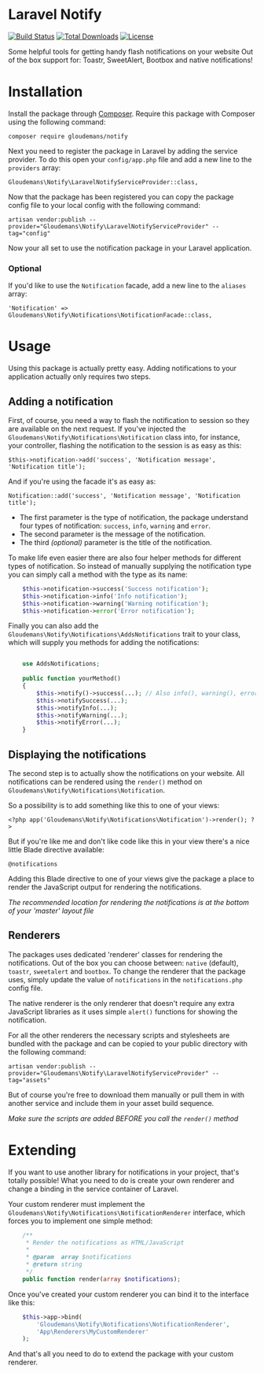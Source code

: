 # Laravel Notify
[![Build Status](https://travis-ci.org/Crinsane/LaravelNotify.svg?branch=master)](https://travis-ci.org/Crinsane/LaravelNotify)
[![Total Downloads](https://poser.pugx.org/gloudemans/notify/downloads)](https://packagist.org/packages/gloudemans/notify)
[![License](https://poser.pugx.org/gloudemans/notify/license)](https://packagist.org/packages/gloudemans/notify)

Some helpful tools for getting handy flash notifications on your website
Out of the box support for: Toastr, SweetAlert, Bootbox and native notifications!

# Installation

Install the package through [Composer](http://getcomposer.org/). Require this package with Composer using the following command:

    composer require gloudemans/notify

Next you need to register the package in Laravel by adding the service provider.
To do this open your `config/app.php` file and add a new line to the `providers` array:

	Gloudemans\Notify\LaravelNotifyServiceProvider::class,
	
Now that the package has been registered you can copy the package config file to your local config with the following command:

    artisan vendor:publish --provider="Gloudemans\Notify\LaravelNotifyServiceProvider" --tag="config"
    
Now your all set to use the notification package in your Laravel application.

### Optional

If you'd like to use the `Notification` facade, add a new line to the `aliases` array:

	'Notification' => Gloudemans\Notify\Notifications\NotificationFacade::class,
	
# Usage
	
Using this package is actually pretty easy. Adding notifications to your application actually only requires two steps.

## Adding a notification
First, of course, you need a way to flash the notification to session so they are available on the next request.
If you've injected the `Gloudemans\Notify\Notifications\Notification` class into, for instance, your controller, flashing 
the notification to the session is as easy as this:

    $this->notification->add('success', 'Notification message', 'Notification title');
    
And if you're using the facade it's as easy as:

    Notification::add('success', 'Notification message', 'Notification title');
    
 - The first parameter is the type of notification, the package understand four types of notification: `success`, `info`, `warning` and `error`.
 - The second parameter is the message of the notification.
 - The third *(optional)* parameter is the title of the notification.

To make life even easier there are also four helper methods for different types of notification. So instead of manually supplying
the notification type you can simply call a method with the type as its name:

```php
    $this->notification->success('Success notification');
    $this->notification->info('Info notification');
    $this->notification->warning('Warning notification');
    $this->notification->error('Error notification');
```

Finally you can also add the `Gloudemans\Notify\Notifications\AddsNotifications` trait to your class, which will supply you methods
for adding the notifications:

```php

    use AddsNotifications;
    
    public function yourMethod()
    {
        $this->notify()->success(...); // Also info(), warning(), error()
        $this->notifySuccess(...);
        $this->notifyInfo(...);
        $this->notifyWarning(...);
        $this->notifyError(...);
    }

```

## Displaying the notifications

The second step is to actually show the notifications on your website.
All notifications can be rendered using the `render()` method on `Gloudemans\Notify\Notifications\Notification`.

So a possibility is to add something like this to one of your views:

    <?php app('Gloudemans\Notify\Notifications\Notification')->render(); ?>
    
But if you're like me and don't like code like this in your view there's a nice little Blade directive available:

    @notifications
    
Adding this Blade directive to one of your views give the package a place to render the JavaScript output for rendering
the notifications.

*The recommended location for rendering the notifications is at the bottom of your 'master' layout file*

## Renderers

The packages uses dedicated 'renderer' classes for rendering the notifications. 
Out of the box you can choose between: `native` (default), `toastr`, `sweetalert` and `bootbox`.
To change the renderer that the package uses, simply update the value of `notifications` in the `notifications.php` config file.

The native renderer is the only renderer that doesn't require any extra JavaScript libraries as it uses simple `alert()` functions for showing the notification.

For all the other renderers the necessary scripts and stylesheets are bundled with the package and can be copied to your public directory with the following command:

    artisan vendor:publish --provider="Gloudemans\Notify\LaravelNotifyServiceProvider" --tag="assets"
    
But of course you're free to download them manually or pull them in with another service and include them in your asset build sequence.

*Make sure the scripts are added BEFORE you call the `render()` method*
 
# Extending

If you want to use another library for notifications in your project, that's totally possible!
What you need to do is create your own renderer and change a binding in the service container of Laravel.

Your custom renderer must implement the `Gloudemans\Notify\Notifications\NotificationRenderer` interface, which forces you to implement one simple method:

```php
    /**
     * Render the notifications as HTML/JavaScript
     *
     * @param  array $notifications
     * @return string
     */
    public function render(array $notifications);
```

Once you've created your custom renderer you can bind it to the interface like this:

```php
    $this->app->bind(
        'Gloudemans\Notify\Notifications\NotificationRenderer',
        'App\Renderers\MyCustomRenderer'
    );
```

And that's all you need to do to extend the package with your custom renderer.